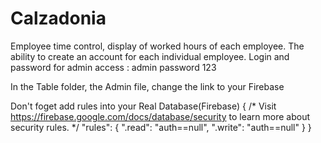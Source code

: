 # Calzadonia
Employee time control, display of worked hours of each employee. The ability to create an account for each individual employee. Login and password for admin access : admin password 123

In the Table folder, the Admin file, change the link to your Firebase

Don't foget add rules into your Real Database(Firebase) 
{
  /* Visit https://firebase.google.com/docs/database/security to learn more about security rules. */
  "rules": {
    ".read": "auth==null",
    ".write": "auth==null"
  }
}
